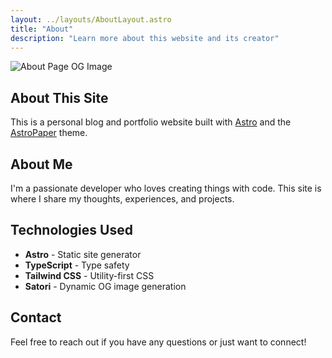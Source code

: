 ```yaml
---
layout: ../layouts/AboutLayout.astro
title: "About"
description: "Learn more about this website and its creator"
---
```


![About Page OG Image](/about.png)

## About This Site

This is a personal blog and portfolio website built with [Astro](https://astro.build) and the [AstroPaper](https://github.com/satnaing/astro-paper) theme.

## About Me

I'm a passionate developer who loves creating things with code. This site is where I share my thoughts, experiences, and projects.

## Technologies Used

- **Astro** - Static site generator
- **TypeScript** - Type safety
- **Tailwind CSS** - Utility-first CSS
- **Satori** - Dynamic OG image generation

## Contact

Feel free to reach out if you have any questions or just want to connect!
